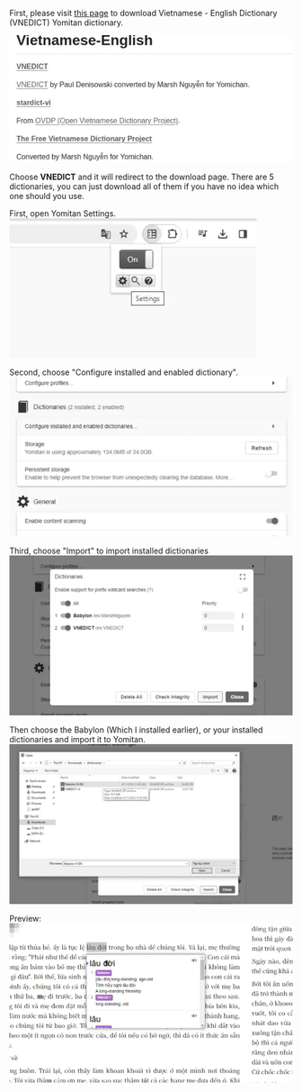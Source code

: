 First, please visit [this page](https://github.com/MarvNC/yomichan-dictionaries?tab=readme-ov-file#vietnamese-english) to download Vietnamese - English Dictionary (VNEDICT) Yomitan dictionary.

![viet-eng-dictionary](./Image/vie-eng-dictionary.webp)

Choose **VNEDICT** and it will redirect to the download page. There are 5 dictionaries, you can just download all of them if you have no idea which one should you use.

First, open Yomitan Settings.
![step-1](./previews/guides/yomitan/1.webp)

Second, choose "Configure installed and enabled dictionary".
![step-2](./previews/guides/yomitan/2.webp)

Third, choose "Import" to import installed dictionaries
![step-3](./previews/guides/yomitan/3.webp)

Then choose the Babylon (Which I installed earlier), or your installed dictionaries and import it to Yomitan.
![step-4](./previews/guides/yomitan/4.webp)

Preview:
![viet-english-dictionary](./previews/guides/reading/08.webp)
